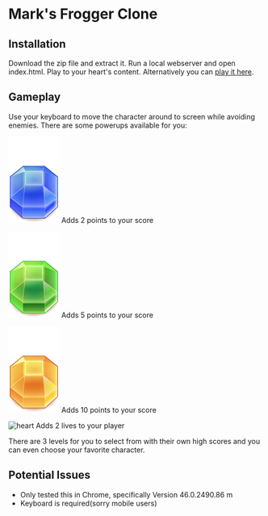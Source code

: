 # Mark's Frogger Clone

## Installation
Download the zip file and extract it. Run a local webserver and open index.html. Play to your heart's content.  Alternatively you can [play it here](http://mrkjesus2.github.io/project-3-arcade-game).

## Gameplay
Use your keyboard to move the character around to screen while avoiding enemies. There are some powerups available for you:

![blue gem](images/gem-blue.png)
Adds 2 points to your score

![green gem](images/gem-green.png)
Adds 5 points to your score

![orange gem](images/gem-orange.png)
Adds 10 points to your score

![heart](images/Heart.png)
Adds 2 lives to your player

There are 3 levels for you to select from with their own high scores and you can even choose your favorite character.


## Potential Issues

  - Only tested this in Chrome, specifically Version 46.0.2490.86 m
  - Keyboard is required(sorry mobile users)